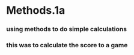 # Methods.1a
### using methods to do simple calculations
### this was to calculate the score to a game


